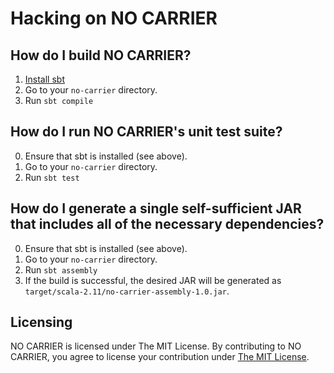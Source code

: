 Hacking on NO CARRIER
=================
## How do I build NO CARRIER?
1. [Install sbt](http://www.scala-sbt.org/download.html)
2. Go to your `no-carrier` directory.
3. Run `sbt compile`

## How do I run NO CARRIER's unit test suite?
0. Ensure that sbt is installed (see above).
1. Go to your `no-carrier` directory.
2. Run `sbt test`

## How do I generate a single self-sufficient JAR that includes all of the necessary dependencies?
0. Ensure that sbt is installed (see above).
1. Go to your `no-carrier` directory.
2. Run `sbt assembly`
3. If the build is successful, the desired JAR will be generated as `target/scala-2.11/no-carrier-assembly-1.0.jar`.

## Licensing
NO CARRIER is licensed under The MIT License. By contributing to NO CARRIER, you agree to license your contribution under [The MIT License](https://github.com/cvrebert/no-carrier/blob/master/LICENSE.txt).
